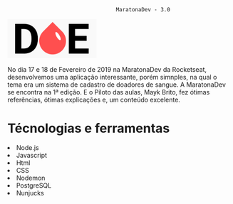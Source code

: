                                      MaratonaDev - 3.0
<a target="_blank" rel="noopener noreferrer" href="https://github.com/guilhermecapitao/doe-maratonadev/blob/master/src/public/logo.png"><img alt="MaratonaDev" src="https://github.com/guilhermecapitao/doe-maratonadev/raw/master/src/public/logo.png" width="200px" style="max-width:100%;"></a>


No dia 17 e 18 de Fevereiro de 2019 na MaratonaDev da Rocketseat, desenvolvemos uma aplicação interessante, porém simnples, na qual o tema era um sistema de cadastro de doadores de sangue. A MaratonaDev se encontra na 1ª edição. E o Piloto das aulas, Mayk Brito, fez ótimas referências, ótimas explicações e, um conteúdo excelente.

<h1>Técnologias e ferramentas</h1>
<li>Node.js</li>
<li>Javascript
<li>Html</li>
<li>CSS</li>
<li>Nodemon</li>
<li>PostgreSQL</li>
<li>Nunjucks</li>
